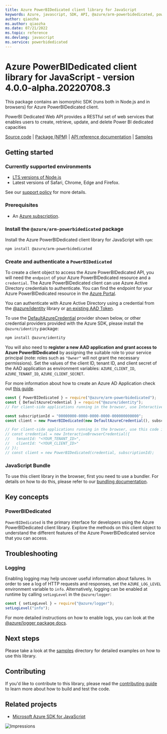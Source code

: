 ```yaml
---
title: Azure PowerBIDedicated client library for JavaScript
keywords: Azure, javascript, SDK, API, @azure/arm-powerbidedicated, powerbidedicated
author: qiaozha
ms.author: qiaozha
ms.date: 07/21/2022
ms.topic: reference
ms.devlang: javascript
ms.service: powerbidedicated
---
```

# Azure PowerBIDedicated client library for JavaScript - version 4.0.0-alpha.20220708.3 


This package contains an isomorphic SDK (runs both in Node.js and in browsers) for Azure PowerBIDedicated client.

PowerBI Dedicated Web API provides a RESTful set of web services that enables users to create, retrieve, update, and delete Power BI dedicated capacities

[Source code](https://github.com/Azure/azure-sdk-for-js/tree/main/sdk/powerbidedicated/arm-powerbidedicated) |
[Package (NPM)](https://www.npmjs.com/package/@azure/arm-powerbidedicated) |
[API reference documentation](/javascript/api/@azure/arm-powerbidedicated) |
[Samples](https://github.com/Azure-Samples/azure-samples-js-management)

## Getting started

### Currently supported environments

- [LTS versions of Node.js](https://nodejs.org/about/releases/)
- Latest versions of Safari, Chrome, Edge and Firefox.

See our [support policy](https://github.com/Azure/azure-sdk-for-js/blob/main/SUPPORT.md) for more details.

### Prerequisites

- An [Azure subscription][azure_sub].

### Install the `@azure/arm-powerbidedicated` package

Install the Azure PowerBIDedicated client library for JavaScript with `npm`:

```bash
npm install @azure/arm-powerbidedicated
```

### Create and authenticate a `PowerBIDedicated`

To create a client object to access the Azure PowerBIDedicated API, you will need the `endpoint` of your Azure PowerBIDedicated resource and a `credential`. The Azure PowerBIDedicated client can use Azure Active Directory credentials to authenticate.
You can find the endpoint for your Azure PowerBIDedicated resource in the [Azure Portal][azure_portal].

You can authenticate with Azure Active Directory using a credential from the [@azure/identity][azure_identity] library or [an existing AAD Token](https://github.com/Azure/azure-sdk-for-js/blob/master/sdk/identity/identity/samples/AzureIdentityExamples.md#authenticating-with-a-pre-fetched-access-token).

To use the [DefaultAzureCredential][defaultazurecredential] provider shown below, or other credential providers provided with the Azure SDK, please install the `@azure/identity` package:

```bash
npm install @azure/identity
```

You will also need to **register a new AAD application and grant access to Azure PowerBIDedicated** by assigning the suitable role to your service principal (note: roles such as `"Owner"` will not grant the necessary permissions).
Set the values of the client ID, tenant ID, and client secret of the AAD application as environment variables: `AZURE_CLIENT_ID`, `AZURE_TENANT_ID`, `AZURE_CLIENT_SECRET`.

For more information about how to create an Azure AD Application check out [this guide](/azure/active-directory/develop/howto-create-service-principal-portal).

```javascript
const { PowerBIDedicated } = require("@azure/arm-powerbidedicated");
const { DefaultAzureCredential } = require("@azure/identity");
// For client-side applications running in the browser, use InteractiveBrowserCredential instead of DefaultAzureCredential. See https://aka.ms/azsdk/js/identity/examples for more details.

const subscriptionId = "00000000-0000-0000-0000-000000000000";
const client = new PowerBIDedicated(new DefaultAzureCredential(), subscriptionId);

// For client-side applications running in the browser, use this code instead:
// const credential = new InteractiveBrowserCredential({
//   tenantId: "<YOUR_TENANT_ID>",
//   clientId: "<YOUR_CLIENT_ID>"
// });
// const client = new PowerBIDedicated(credential, subscriptionId);
```


### JavaScript Bundle
To use this client library in the browser, first you need to use a bundler. For details on how to do this, please refer to our [bundling documentation](https://aka.ms/AzureSDKBundling).

## Key concepts

### PowerBIDedicated

`PowerBIDedicated` is the primary interface for developers using the Azure PowerBIDedicated client library. Explore the methods on this client object to understand the different features of the Azure PowerBIDedicated service that you can access.

## Troubleshooting

### Logging

Enabling logging may help uncover useful information about failures. In order to see a log of HTTP requests and responses, set the `AZURE_LOG_LEVEL` environment variable to `info`. Alternatively, logging can be enabled at runtime by calling `setLogLevel` in the `@azure/logger`:

```javascript
const { setLogLevel } = require("@azure/logger");
setLogLevel("info");
```

For more detailed instructions on how to enable logs, you can look at the [@azure/logger package docs](https://github.com/Azure/azure-sdk-for-js/tree/main/sdk/core/logger).

## Next steps

Please take a look at the [samples](https://github.com/Azure-Samples/azure-samples-js-management) directory for detailed examples on how to use this library.

## Contributing

If you'd like to contribute to this library, please read the [contributing guide](https://github.com/Azure/azure-sdk-for-js/blob/main/CONTRIBUTING.md) to learn more about how to build and test the code.

## Related projects

- [Microsoft Azure SDK for JavaScript](https://github.com/Azure/azure-sdk-for-js)

![Impressions](https://azure-sdk-impressions.azurewebsites.net/api/impressions/azure-sdk-for-js%2Fsdk%2Fpowerbidedicated%2Farm-powerbidedicated%2FREADME.png)

[azure_cli]: /cli/azure
[azure_sub]: https://azure.microsoft.com/free/
[azure_sub]: https://azure.microsoft.com/free/
[azure_portal]: https://portal.azure.com
[azure_identity]: https://github.com/Azure/azure-sdk-for-js/tree/main/sdk/identity/identity
[defaultazurecredential]: https://github.com/Azure/azure-sdk-for-js/tree/main/sdk/identity/identity#defaultazurecredential

